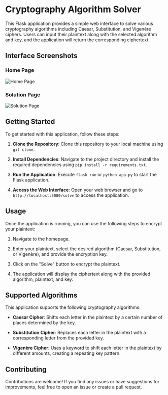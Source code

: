 # Cryptography Algorithm Solver

This Flask application provides a simple web interface to solve various cryptography algorithms including Caesar, Substitution, and Vigenère ciphers. Users can input their plaintext along with the selected algorithm and key, and the application will return the corresponding ciphertext.

## Interface Screenshots

### Home Page
![Home Page](screenshots/cryptho.jpg)

### Solution Page
![Solution Page](screenshots/cryptosolve.jpg)

## Getting Started

To get started with this application, follow these steps:

1. **Clone the Repository**: Clone this repository to your local machine using `git clone`.

2. **Install Dependencies**: Navigate to the project directory and install the required dependencies using `pip install -r requirements.txt`.

3. **Run the Application**: Execute `flask run` or `python app.py` to start the Flask application.

4. **Access the Web Interface**: Open your web browser and go to `http://localhost:5000/solve` to access the application.

## Usage

Once the application is running, you can use the following steps to encrypt your plaintext:

1. Navigate to the homepage.

2. Enter your plaintext, select the desired algorithm (Caesar, Substitution, or Vigenère), and provide the encryption key.

3. Click on the "Solve" button to encrypt the plaintext.

4. The application will display the ciphertext along with the provided algorithm, plaintext, and key.

## Supported Algorithms

This application supports the following cryptography algorithms:

- **Caesar Cipher**: Shifts each letter in the plaintext by a certain number of places determined by the key.
  
- **Substitution Cipher**: Replaces each letter in the plaintext with a corresponding letter from the provided key.

- **Vigenère Cipher**: Uses a keyword to shift each letter in the plaintext by different amounts, creating a repeating key pattern.

## Contributing

Contributions are welcome! If you find any issues or have suggestions for improvements, feel free to open an issue or create a pull request.

